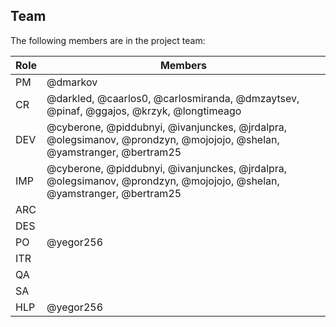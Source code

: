 ## Team

The following members are in the project team:

Role | Members
---|---
PM | @dmarkov
CR | @darkled, @caarlos0, @carlosmiranda, @dmzaytsev, @pinaf, @ggajos, @krzyk, @longtimeago
DEV | @cyberone, @piddubnyi, @ivanjunckes, @jrdalpra, @olegsimanov, @prondzyn, @mojojojo, @shelan, @yamstranger, @bertram25
IMP | @cyberone, @piddubnyi, @ivanjunckes, @jrdalpra, @olegsimanov, @prondzyn, @mojojojo, @shelan, @yamstranger, @bertram25
ARC | 
DES | 
PO | @yegor256
ITR | 
QA | 
SA | 
HLP | @yegor256
